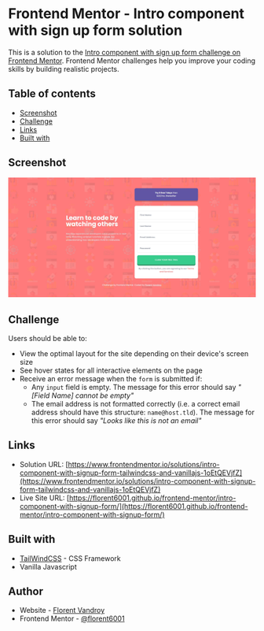 # Frontend Mentor - Intro component with sign up form solution

This is a solution to the [Intro component with sign up form challenge on Frontend Mentor](https://www.frontendmentor.io/challenges/intro-component-with-signup-form-5cf91bd49edda32581d28fd1). Frontend Mentor challenges help you improve your coding skills by building realistic projects. 

## Table of contents

- [Screenshot](#screenshot)
- [Challenge](#challenge)
- [Links](#links)
- [Built with](#built-with)


## Screenshot

![](./screenshot.jpg)


## Challenge

Users should be able to:

- View the optimal layout for the site depending on their device's screen size
- See hover states for all interactive elements on the page
- Receive an error message when the `form` is submitted if:
  - Any `input` field is empty. The message for this error should say *"[Field Name] cannot be empty"*
  - The email address is not formatted correctly (i.e. a correct email address should have this structure: `name@host.tld`). The message for this error should say *"Looks like this is not an email"*

## Links

- Solution URL: [https://www.frontendmentor.io/solutions/intro-component-with-signup-form-tailwindcss-and-vanillajs-1oEtQEVjfZ](https://www.frontendmentor.io/solutions/intro-component-with-signup-form-tailwindcss-and-vanillajs-1oEtQEVjfZ)
- Live Site URL: [https://florent6001.github.io/frontend-mentor/intro-component-with-signup-form/](https://florent6001.github.io/frontend-mentor/intro-component-with-signup-form/)

## Built with

- [TailWindCSS](https://tailwindcss.com/) - CSS Framework
- Vanilla Javascript


## Author

- Website - [Florent Vandroy](https://www.florent-vandroy.fr)
- Frontend Mentor - [@florent6001](https://www.frontendmentor.io/profile/florent6001)